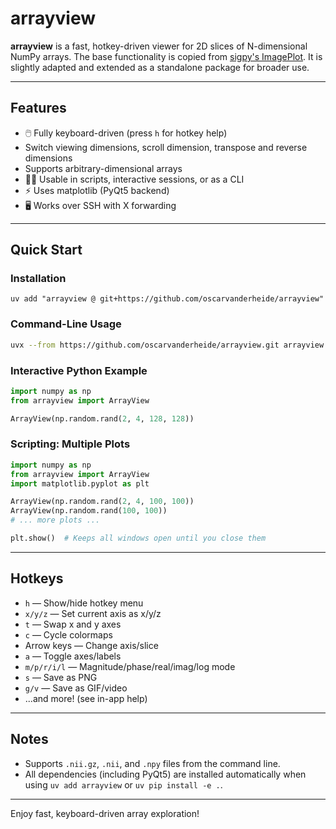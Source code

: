 # arrayview

**arrayview** is a fast, hotkey-driven viewer for 2D slices of N-dimensional NumPy arrays.
The base functionality is copied from [sigpy's
ImagePlot](https://github.com/mikgroup/sigpy). It is slightly adapted and extended as a
standalone package for broader use.

---

## Features

- 🖱️ Fully keyboard-driven (press `h` for hotkey help)
- Switch viewing dimensions, scroll dimension, transpose and reverse dimensions
- Supports arbitrary-dimensional arrays
- 🧑‍💻 Usable in scripts, interactive sessions, or as a CLI
- ⚡ Uses matplotlib (PyQt5 backend)
- 🖥️ Works over SSH with X forwarding

---

## Quick Start

### Installation

```uv add "arrayview @ git+https://github.com/oscarvanderheide/arrayview"```

### Command-Line Usage

```sh
uvx --from https://github.com/oscarvanderheide/arrayview.git arrayview example_array.nii.gz
```

### Interactive Python Example

```python
import numpy as np
from arrayview import ArrayView

ArrayView(np.random.rand(2, 4, 128, 128))
```

### Scripting: Multiple Plots

```python
import numpy as np
from arrayview import ArrayView
import matplotlib.pyplot as plt

ArrayView(np.random.rand(2, 4, 100, 100))
ArrayView(np.random.rand(100, 100))
# ... more plots ...

plt.show()  # Keeps all windows open until you close them
```

---

## Hotkeys

- `h` — Show/hide hotkey menu
- `x/y/z` — Set current axis as x/y/z
- `t` — Swap x and y axes
- `c` — Cycle colormaps
- Arrow keys — Change axis/slice
- `a` — Toggle axes/labels
- `m/p/r/i/l` — Magnitude/phase/real/imag/log mode
- `s` — Save as PNG
- `g/v` — Save as GIF/video
- ...and more! (see in-app help)

---

## Notes
- Supports `.nii.gz`, `.nii`, and `.npy` files from the command line.
- All dependencies (including PyQt5) are installed automatically when using `uv add arrayview` or `uv pip install -e .`.

---

Enjoy fast, keyboard-driven array exploration!

